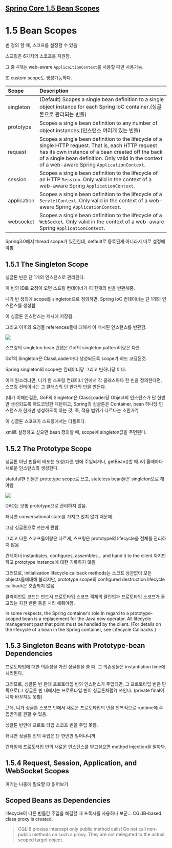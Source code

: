 ## [Spring Core 1.5 Bean Scopes](https://docs.spring.io/spring-framework/docs/current/reference/html/core.html#beans-factory-scopes)

# 1.5 Bean Scopes
빈 정의 할 때, 스코프를 설정할 수 있음

스프링은 6가지의 스코프를 지원함. 

그 중 4개는 web-aware `ApplicaitionContext`를 사용할 때만 사용가능.

또 custom scope도 생성가능하다.

|Scope|Description|
|:----|:----|
|singleton|(Default) Scopes a single bean definition to a single object instance for each Spring IoC container.(싱글톤으로 관리되는 빈들)|
|prototype|Scopes a single bean definition to any number of object instances.(인스턴스 여러개 있는 빈들)|
|request|Scopes a single bean definition to the lifecycle of a single HTTP request. That is, each HTTP request has its own instance of a bean created off the back of a single bean definition. Only valid in the context of a web-aware Spring `ApplicationContext`.|
|session|Scopes a single bean definition to the lifecycle of an HTTP `Session`. Only valid in the context of a web-aware Spring `ApplicationContext`.|
|application|Scopes a single bean definition to the lifecycle of a `ServletContext`. Only valid in the context of a web-aware Spring `ApplicationContext`.|
|websocket|Scopes a single bean definition to the lifecycle of a `WebSocket`. Only valid in the context of a web-aware Spring `ApplicationContext`.|

Spring3.0에서 thread scope가 있긴한데, default로 등록된게 아니라서 따로 설정해야함

## 1.5.1 The Singleton Scope

싱글톤 빈은 단 1개의 인스턴스로 관리된다. 

이 빈의 ID로 요청이 오면 스프링 컨테이너가 이 한개의 빈을 반환해줌.


니가 빈 정의에 scope를 singleton으로 정의하면, Spring IoC 컨테이너는 단 1개의 인스턴스를 생성함. 

이 싱글톤 인스턴스는 캐시에 저장됨.

그리고 이후의 요청들 references들에 대해서 이 캐시된 인스턴스를 반환함.

![](https://docs.spring.io/spring-framework/docs/current/reference/html/images/singleton.png)

스프링의 singleton bean 컨셉은 Gof의 singleton pattern이랑은 다름.

Gof의 Singleton은 ClassLoader마다 생성되도록 scope가 하드 코딩된것.

Spring singleton의 scope는 컨테이너당 그리고 빈하나당 이다.

이게 뭔소리냐면, 니가 한 스프링 컨테이너 안에서 각 클래스마다 한 빈을 정의한다면, 스프링 컨테이너는 그 클래스의 단 한개의 빈을 만든다.

(내가 이해한걸론, GoF의 Singleton은 ClassLoader당 Object의 인스턴스가 단 한번만 생성되도록 하드코딩한 패턴이고, Spring의 싱글톤은 Container, bean 하나당 인스턴스가 한개만 생성하도록 하는 것. 즉, 적용 범위가 다르다는 소린가?)

이 싱글톤 스코프가 스프링에서는 디폴트다.

xml로 설정하고 싶으면 bean 정의할 때, scope에 singleton값을 주면된다.

## 1.5.2 The Prototype Scope

싱글톤 아닌 빈들의 배포는 요청(다른 빈에 주입되거나, getBean()할 때.)이 올때마다 새로운 인스턴스의 생성한다.

statuful한 빈들은 prototype scope로 쓰고, stateless bean들은 singleton으로 해야함

![](https://docs.spring.io/spring-framework/docs/current/reference/html/images/prototype.png)

DAO는 보통 prototype으로 관리하지 않음. 

왜냐면 conversational state를 가지고 있지 않기 때문에. 

그냥 싱글톤으로 쓰는게 편함.

그리고 다른 스코프들이랑은 다르게, 스프링은 prototype의 lifecycle을 전체를 관리하지 않음

컨테이너 instantiates, configures, assembles... and hand it to the client 까지만 하고 prototype instance에 대한 기록하지 않음

그러므로, initialization lifecycle callback methods는 스코프 상관없이 모든 objects들에대해 불리지만, prototype scope의 configured destruction lifecycle callback은 호출되지 않음.

클라이언트 코드는 반드시 프로토타입 스코프 객체의 클린업과 프로토타입 스코프가 들고있는 자원 반환 등을 처리 해줘야함.

In some respects, the Spring container’s role in regard to a prototype-scoped bean is a replacement for the Java new operator. All lifecycle management past that point must be handled by the client. (For details on the lifecycle of a bean in the Spring container, see Lifecycle Callbacks.)

## 1.5.3 Singleton Beans with Prototype-bean Dependencies

프로토타입에 대한 의존성을 가진 싱글톤을 쓸 때, 그 의존성들은 instantiation time에 처리된다. 

그러므로, 싱글톤 빈 한테 프로토타입 빈의 인스턴스가 주입되면, 그 프로토타입 빈은 단독으로(그 싱글톤 빈 내에서는 프로토타입 빈이 싱글톤처럼?) 쓰인다. (private final이니까 바꾸지도 못함)

근데, 니가 싱글톤 스코프 빈에서 새로운 프로토타입의 빈을 반복적으로 runtime에 주입받기를 원할 수 있음.

싱글톤 빈안에 프로토 타입 스코프 빈을 주입 못함. 

왜냐면 싱글톤 빈의 주입은 단 한번만 일어나니까.

런타임에 프로토타입 빈의 새로운 인스턴스를 받고싶으면 method Injection을 알아봐.

## 1.5.4 Request, Session, Application, and WebSocket Scopes

여기는 나중에 필요할 떄 읽어보기


## Scoped Beans as Dependencies

lifecycle이 다른 빈들간 주입을 해결할 때 프록시를 사용하나 보군...
CGLIB-based class proxy is created.
>CGLIB proxies intercept only public method calls! Do not call non-public methods on such a proxy. They are not delegated to the actual scoped target object.